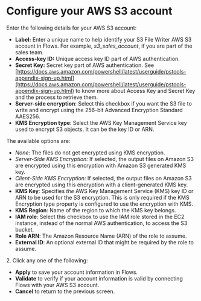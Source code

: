 # Configure your AWS S3 account

Enter the following details for your AWS S3 account:&#x20;

* **Label:** Enter a unique name to help identify your S3 File Writer AWS S3 account in Flows. For example, _s3\_sales\_account_, if you are part of the sales team.
* **Access-key ID:** Unique access key ID part of AWS authentication.
* **Secret Key:** Secret key part of AWS authentication. See [https://docs.aws.amazon.com/powershell/latest/userguide/pstools-appendix-sign-up.html](https://docs.aws.amazon.com/powershell/latest/userguide/pstools-appendix-sign-up.html) to know more about Access Key and Secret Key and the process to retrieve them.
* **Server-side encryption**: Select this checkbox if you want the S3 file to write and encrypt using the 256-bit Advanced Encryption Standard AAES256.
* **KMS Encryption type**: Select the AWS Key Management Service key used to encrypt S3 objects. It can be the key ID or ARN.

The available options are:

* _None_: The files do not get encrypted using KMS encryption.
* _Server-Side KMS Encryption:_ If selected, the output files on Amazon S3 are encrypted using this encryption with Amazon S3 generated KMS key.
* _Client-Side KMS Encryption:_ If selected, the output files on Amazon S3 are encrypted using this encryption with a client-generated KMS key.
* **KMS Key**: Specifies _the_ AWS Key Management Service (KMS) key ID or ARN to be used for the S3 encryption. This is only required if the KMS Encryption type property is configured to use the encryption with KMS.
* **KMS Region**: Name of the region to which the KMS key belongs.
* **IAM role**: Select this checkbox to use the IAM role stored in the EC2 instance, instead of the normal AWS authentication, to access the S3 bucket.
* **Role ARN**: The Amazon Resource Name (ARN) of the role to assume.
* **External ID**: An optional external ID that might be required by the role to assume.

2\. Click any one of the following:

* **Apply** to save your account information in Flows.
* **Validate** to verify if your account information is valid by connecting Flows with your AWS S3 account.
* **Cancel** to return to the previous screen.

